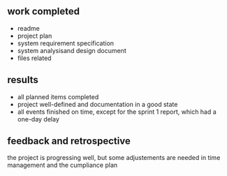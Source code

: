 
## work completed
- readme
- project plan
- system requirement specification
- system analysisand design document
- files related

## results
- all planned items completed
- project well-defined and documentation in a good state
- all events finished on time, except for the sprint 1 report, which had a one-day delay

## feedback and retrospective
the project is progressing well, but some adjustements are needed in time management and the cumpliance plan 
